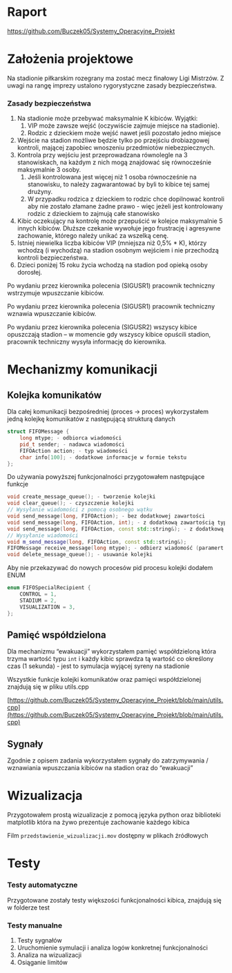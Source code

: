 # Raport

https://github.com/Buczek05/Systemy_Operacyjne_Projekt

# Założenia projektowe

Na stadionie piłkarskim rozegrany ma zostać mecz finałowy Ligi Mistrzów. Z uwagi na rangę imprezy ustalono rygorystyczne zasady bezpieczeństwa.

### Zasady bezpieczeństwa

1. Na stadionie może przebywać maksymalnie K kibiców. Wyjątki:
    1. VIP może zawsze wejść (oczywiście zajmuje miejsce na stadionie).
    2. Rodzic z dzieckiem może wejść nawet jeśli pozostało jedno miejsce
2. Wejście na stadion możliwe będzie tylko po przejściu drobiazgowej kontroli, mającej zapobiec wnoszeniu przedmiotów niebezpiecznych.
3. Kontrola przy wejściu jest przeprowadzana równolegle na 3 stanowiskach, na każdym z nich mogą znajdować się równocześnie maksymalnie 3 osoby.
    1. Jeśli kontrolowana jest więcej niż 1 osoba równocześnie na stanowisku, to należy zagwarantować by byli to kibice tej samej drużyny.
    2. W przypadku rodzica z dzieckiem to rodzic chce dopilnować kontroli aby nie zostało złamane żadne prawo - więc jeżeli jest kontrolowany rodzic z dzieckiem to zajmują całe stanowisko
4. Kibic oczekujący na kontrolę może przepuścić w kolejce maksymalnie 5 innych kibiców. Dłuższe czekanie wywołuje jego frustrację i agresywne zachowanie, którego należy unikać za wszelką cenę.
5. Istniej niewielka liczba kibiców VIP (mniejsza niż 0,5% * K), którzy wchodzą (i wychodzą) na stadion osobnym wejściem i nie przechodzą kontroli bezpieczeństwa.
6. Dzieci poniżej 15 roku życia wchodzą na stadion pod opieką osoby dorosłej.

Po wydaniu przez kierownika polecenia (SIGUSR1) pracownik techniczny wstrzymuje wpuszczanie kibiców.

Po wydaniu przez kierownika polecenia (SIGUSR1) pracownik techniczny wznawia wpuszczanie kibiców.

Po wydaniu przez kierownika polecenia (SIGUSR2) wszyscy kibice opuszczają stadion – w momencie gdy wszyscy kibice opuścili stadion, pracownik techniczny wysyła informację do kierownika.

# Mechanizmy komunikacji

## Kolejka komunikatów

Dla całej komunikacji bezpośredniej (proces → proces) wykorzystałem jedną kolejkę komunikatów z następującą strukturą danych

```cpp
struct FIFOMessage {
    long mtype; - odbiorca wiadomości
    pid_t sender; - nadawca wiadomości
    FIFOAction action; - typ wiadomości
    char info[100]; - dodatkowe informacje w formie tekstu
};
```

Do używania powyższej funkcjonalności przygotowałem następujące funkcje

```cpp
void create_message_queue(); - tworzenie kolejki
void clear_queue(); - czyszczenie kolejki
// Wysyłanie wiadomości z pomocą osobnego wątku
void send_message(long, FIFOAction); - bez dodatkowej zawartości
void send_message(long, FIFOAction, int); - z dodatkową zawartością typu int
void send_message(long, FIFOAction, const std::string&); - z dodatkową zawartością typu str
// Wysyłanie wiadomości
void m_send_message(long, FIFOAction, const std::string&);
FIFOMessage receive_message(long mtype); - odbierz wiadomość (paramert - odbiorca wiadomości)
void delete_message_queue(); - usuwanie kolejki
```

Aby nie przekazywać do nowych procesów pid procesu kolejki dodałem ENUM

```cpp
enum FIFOSpecialRecipient {
    CONTROL = 1,
    STADIUM = 2,
    VISUALIZATION = 3,
};
```

## Pamięć współdzielona

Dla mechanizmu “ewakuacji” wykorzystałem pamięć współdzieloną która trzyma wartość typu `int` i każdy kibic sprawdza tą wartość co określony czas (1 sekunda) - jest to symulacja wyjącej syreny na stadionie

Wszystkie funkcje kolejki komunikatów oraz pamięci współdzielonej znajdują się w pliku utils.cpp

[https://github.com/Buczek05/Systemy_Operacyjne_Projekt/blob/main/utils.cpp](https://github.com/Buczek05/Systemy_Operacyjne_Projekt/blob/main/utils.cpp)

## Sygnały

Zgodnie z opisem zadania wykorzystałem sygnały do zatrzymywania / wznawiania wpuszczania kibiców na stadion oraz do “ewakuacji”

# Wizualizacja

Przygotowałem prostą wizualizacje z pomocą języka python oraz biblioteki matplotlib która na żywo prezentuje zachowanie każdego kibica

Film `przedstawienie_wizualizacji.mov` dostępny w plikach źródłowych

# Testy

### Testy automatyczne

Przygotowane zostały testy większości funkcjonalności kibica, znajdują się w folderze test

### Testy manualne

1. Testy sygnałów
2. Uruchomienie symulacji i analiza logów konkretnej funkcjonalności
3. Analiza na wizualizacji
4. Osiąganie limitów